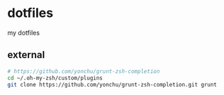 # dotfiles

my dotfiles

## external
```bash
# https://github.com/yonchu/grunt-zsh-completion
cd ~/.oh-my-zsh/custom/plugins
git clone https://github.com/yonchu/grunt-zsh-completion.git grunt
```

